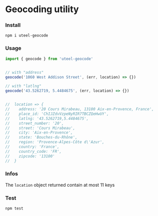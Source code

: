 # Geocoding utility

### Install
```
npm i uteel-geocode
```

### Usage
```js
import { geocode } from 'uteel-geocode'


// with "address"
geocode('1060 West Addison Street', (err, location) => {})

// with "latlng"
geocode('43.5262719, 5.4484675', (err, location) => {})


//  location => {
//    address: '20 Cours Mirabeau, 13100 Aix-en-Provence, France',
//    place_id: 'ChIJZdvVzpeNyRIR7TBCZQeHwUY',
//    latlng: '43.5262719,5.4484675',
//    street_number: '20',
//    street: 'Cours Mirabeau',
//    city: 'Aix-en-Provence',
//    state: 'Bouches-du-Rhône',
//    region: 'Provence-Alpes-Côte d\'Azur',
//    country: 'France',
//    country_code: 'FR',
//    zipcode: '13100'
//  }
```

### Infos
The `location` object returned contain at most 11 keys

### Test
```
npm test
```
